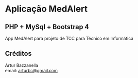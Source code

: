 # Aplicação MedAlert

## PHP + MySql + Bootstrap 4

App MedAlert para projeto de TCC para Técnico em Informática

## Créditos
Artur Bazzanella<br>
email: arturbc@gmail.com
